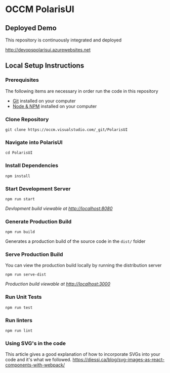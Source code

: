 # OCCM PolarisUI

## Deployed Demo

This repository is continuously integrated and deployed

http://devopspolarisui.azurewebsites.net

## Local Setup Instructions

### Prerequisites

The following items are necessary in order run the code in this repository
- [Git](http://git-scm.com) installed on your computer
- [Node & NPM](http://nodejs.org) installed on your computer

### Clone Repository
```
git clone https://occm.visualstudio.com/_git/PolarisUI
```

### Navigate into PolarisUI

```
cd PolarisUI
```

### Install Dependencies
```
npm install
```

### Start Development Server
```
npm run start
```

*Devlopment build viewable at [http://localhost:8080](http://localhost:8080)*

### Generate Production Build
```
npm run build
```

Generates a production build of the source code in the `dist/` folder

### Serve Production Build

You can view the production build locally by running the distribution server

```
npm run serve-dist
```

*Production build viewable at [http://localhost:3000](http://localhost:3000)*

### Run Unit Tests
```
npm run test
```

### Run linters
```
npm run lint
```

### Using SVG's in the code

This article gives a good explanation of how to incorporate SVGs into your code and it's what we followed.
https://diessi.ca/blog/svg-images-as-react-components-with-webpack/
